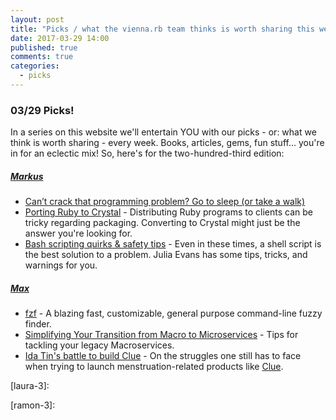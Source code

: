 ```yaml
---
layout: post
title: "Picks / what the vienna.rb team thinks is worth sharing this week"
date: 2017-03-29 14:00
published: true
comments: true
categories:
  - picks
---
```


### 03/29 Picks!

In a series on this website we'll entertain YOU with our picks - or: what we think is worth sharing - every week.
Books, articles, gems, fun stuff... you're in for an eclectic mix! So, here's for the two-hundred-third edition:


##### [Markus][markus]
- [Can’t crack that programming problem? Go to sleep (or take a walk)][markus-2]
- [Porting Ruby to Crystal][markus-1] - Distributing Ruby programs to clients can be tricky regarding packaging. Converting to Crystal might just be the answer you're looking for.
- [Bash scripting quirks & safety tips][markus-3] - Even in these times, a shell script is the best solution to a problem. Julia Evans has some tips, tricks, and warnings for you.

##### [Max][max]
- [fzf][max-1] - A blazing fast, customizable, general purpose command-line fuzzy finder.
- [Simplifying Your Transition from Macro to Microservices][max-2] - Tips for tackling your legacy Macroservices.
- [Ida Tin's battle to build Clue][max-3] - On the struggles one still has to face when trying to launch menstruation-related products like [Clue][clue].



[laura]: https://www.twitter.com/alicetragedy
[laura-1]:
[laura-2]:
[laura-3]:

[ramon]: https://twitter.com/senorhuidobro
[ramon-1]:
[ramon-2]:
[ramon-3]:

[markus]: https://twitter.com/nuclearsquid
[markus-1]: http://squarism.com/2017/02/25/porting-ruby-to-crystal/
[markus-2]: https://m.signalvnoise.com/cant-crack-that-programming-problem-go-to-sleep-or-take-a-walk-930c767e1119
[markus-3]: https://jvns.ca/blog/2017/03/26/bash-quirks/

[max]: https://www.twitter.com/klappradla
[max-1]: https://github.com/junegunn/fzf
[max-2]: https://blog.codeship.com/simplifying-your-transition-from-macro-to-microservices/
[max-3]: http://www.newyorker.com/business/currency/ida-tins-battle-to-build-clue-a-period-tracking-app
[clue]: https://www.helloclue.com
